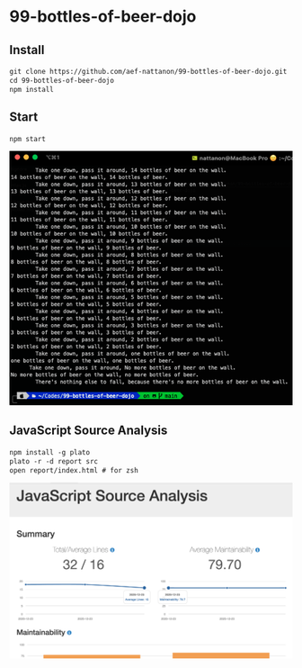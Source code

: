 # 99-bottles-of-beer-dojo
## Install

```
git clone https://github.com/aef-nattanon/99-bottles-of-beer-dojo.git
cd 99-bottles-of-beer-dojo
npm install
```

## Start
```
npm start
```

![alt text](./img1.png)

## JavaScript Source Analysis
```
npm install -g plato
plato -r -d report src
open report/index.html # for zsh
```

![alt text](./img2.png)
